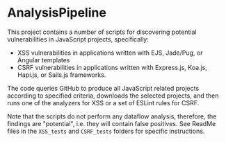 # AnalysisPipeline

This project contains a number of scripts for discovering potential vulnerabilities in JavaScript projects, specifically:

* XSS vulnerabilities in applications written with EJS, Jade/Pug, or Angular templates
* CSRF vulnerabilities in applications written with Express.js, Koa.js, Hapi.js, or Sails.js frameworks.

The code queries GitHub to produce all JavaScript related projects according to specified criteria, downloads the selected projects, and then runs one of the analyzers for XSS or a set of ESLint rules for CSRF.

Note that the scripts do not perform any dataflow analysis, therefore, the findings are "potential", i.e. they will contain false positives. See ReadMe files in the `XSS_tests` and `CSRF_tests` folders for specific instructions.
